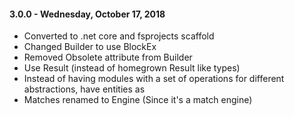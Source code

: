 #### 3.0.0 - Wednesday, October 17, 2018
* Converted to .net core and fsprojects scaffold
* Changed Builder to use BlockEx
* Removed Obsolete attribute from Builder
* Use Result (instead of homegrown Result like types) 
* Instead of having modules with a set of operations for different abstractions, have entities as      
* Matches renamed to Engine (Since it's a match engine)
